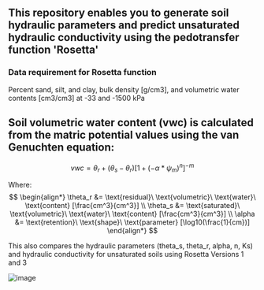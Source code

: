 ## This repository enables you to generate soil  hydraulic parameters and predict unsaturated hydraulic conductivity using the pedotransfer function 'Rosetta'

### Data requirement for Rosetta function

Percent sand, silt, and clay, bulk density [g/cm3], and volumetric water contents [cm3/cm3] at -33 and -1500 kPa


## Soil volumetric water content (vwc) is calculated from the matric potential values using the van Genuchten equation:
$$
vwc = \theta_r + (\theta_s - \theta_r) [1 + (-\alpha * \psi_m)^{n}]^{-m}
$$

Where:
$$
\begin{align*}
\theta_r &= \text{residual}\ \text{volumetric}\ \text{water}\ \text{content} [\frac{cm^3}{cm^3}] \\
\theta_s &= \text{saturated}\ \text{volumetric}\ \text{water}\ \text{content} [\frac{cm^3}{cm^3}] \\
\alpha &= \text{retention}\ \text{shape}\ \text{parameter} [\log10(\frac{1}{cm})]
\end{align*}
$$


This also compares the hydraulic parameters (theta_s, theta_r, alpha, n, Ks) and hydraulic conductivity for unsaturated soils using Rosetta Versions 1 and 3


![image](https://github.com/MarkBarbadillo/Rosetta-Soilhydraulicconductivity/assets/157748709/3b781a05-5abf-4ba0-9782-230f65226561)

